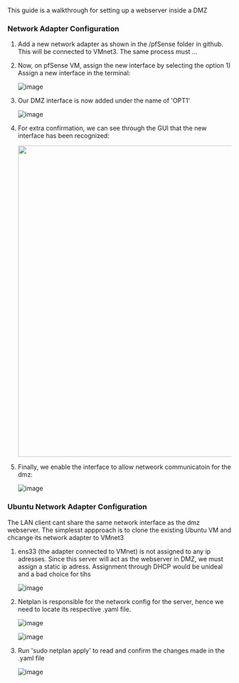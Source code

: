 This guide is a walkthrough for setting up a webserver inside a DMZ

### Network Adapter Configuration

1. Add a new network adapter as shown in the /pfSense folder in github. This will be connected to VMnet3. The same process must ...

2. Now, on pfSense VM, assign the new interface by selecting the option  1) Assign a new interface in the terminal:

   ![image](https://github.com/user-attachments/assets/3a84be8e-71bb-4440-b337-93e3fd413e8e)

3. Our DMZ interface is now added under the name of 'OPT1' 

   ![image](https://github.com/user-attachments/assets/cba20c8f-d9b7-4830-9a87-63b4de6ca0e1)

4. For extra confirmation, we can see through the GUI that the new interface has been recognized:

   <img src=https://github.com/user-attachments/assets/7f5cf885-7192-46de-bf87-37b7b1f6dba3 width=700>

5. Finally, we enable the interface to allow netweork communicatoin for the dmz:

   ![image](https://github.com/user-attachments/assets/b62cfb66-0d49-43ec-b13d-8675d4c954d5)

 
### Ubuntu Network Adapter Configuration
The LAN client cant share the same network interface as the dmz webserver. The simplesst appproach is to clone the existing Ubuntu VM and chcange its network adapter to VMnet3

 1. ens33 (the adapter connected to VMnet) is not assigned to any ip adresses. Since this server will act as the webserver in DMZ, we must assign a static ip adress. Assignment through DHCP would be unideal and a bad choice for tihs

     ![image](https://github.com/user-attachments/assets/e5d596f7-d638-4968-ab99-85cfe2c5c564)

 2. Netplan is responsible for the network config for the server, hence we need to locate its respective .yaml file.

     ![image](https://github.com/user-attachments/assets/eee16e82-fb3f-44e6-9876-55b2e45fd6b1)

     ![image](https://github.com/user-attachments/assets/93c7bf06-983b-49c9-815f-13f71b028a7e)

 3. Run 'sudo netplan apply' to read and confirm the changes made in the .yaml file
    
    ![image](https://github.com/user-attachments/assets/ef4007ea-05c2-478b-9537-91d2d177796d)
 

